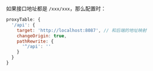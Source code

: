 如果接口地址都是 `/xxx/xxx`，那么配置时：

```js
proxyTable: {
  '/api': {
    target: 'http://localhost:8087', // 和后端的地址映射
    changeOrigin: true,
    pathRewrite: {
      '^/api': ''
    }
  }
}
```